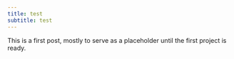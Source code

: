 ```yaml
---
title: test
subtitle: test
---
```


This is a first post, mostly to serve as a placeholder until the first project is ready.
